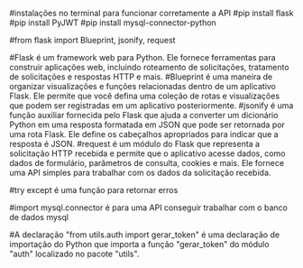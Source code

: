 #instalações no terminal para funcionar corretamente a API
#pip install flask
#pip install PyJWT
#pip install mysql-connector-python

#from flask import Blueprint, jsonify, request

#Flask é um framework web para Python. Ele fornece ferramentas para construir aplicações web, incluindo roteamento de solicitações, tratamento de solicitações e respostas HTTP e mais.
#Blueprint é uma maneira de organizar visualizações e funções relacionadas dentro de um aplicativo Flask. Ele permite que você defina uma coleção de rotas e visualizações que podem ser registradas em um aplicativo posteriormente.
#jsonify é uma função auxiliar fornecida pelo Flask que ajuda a converter um dicionário Python em uma resposta formatada em JSON que pode ser retornada por uma rota Flask. Ele define os cabeçalhos apropriados para indicar que a resposta é JSON.
#request é um módulo do Flask que representa a solicitação HTTP recebida e permite que o aplicativo acesse dados, como dados de formulário, parâmetros de consulta, cookies e mais. Ele fornece uma API simples para trabalhar com os dados da solicitação recebida.

#try except é uma função para retornar erros

#import mysql.connector é para uma API conseguir trabalhar com o banco de dados mysql

#A declaração "from utils.auth import gerar_token" é uma declaração de importação do Python que importa a função "gerar_token" do módulo "auth" localizado no pacote "utils".